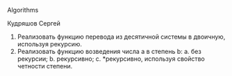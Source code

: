 Algorithms

Кудряшов Сергей

1. Реализовать функцию перевода из десятичной системы в двоичную, используя рекурсию.
2. Реализовать функцию возведения числа a в степень b:
a. без рекурсии;
b. рекурсивно;
c. *рекурсивно, используя свойство четности степени.
